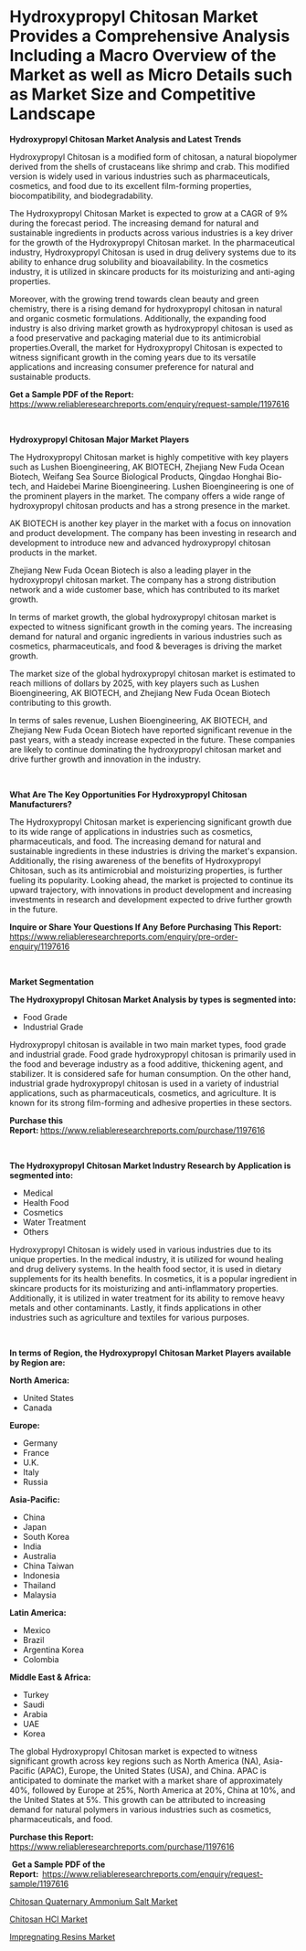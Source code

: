 <p><h1>Hydroxypropyl Chitosan Market Provides a Comprehensive Analysis Including a Macro Overview of the Market as well as Micro Details such as Market Size and Competitive Landscape</h1></p><p><strong>Hydroxypropyl Chitosan Market Analysis and Latest Trends</strong></p>
<p><p>Hydroxypropyl Chitosan is a modified form of chitosan, a natural biopolymer derived from the shells of crustaceans like shrimp and crab. This modified version is widely used in various industries such as pharmaceuticals, cosmetics, and food due to its excellent film-forming properties, biocompatibility, and biodegradability.</p><p>The Hydroxypropyl Chitosan Market is expected to grow at a CAGR of 9% during the forecast period. The increasing demand for natural and sustainable ingredients in products across various industries is a key driver for the growth of the Hydroxypropyl Chitosan market. In the pharmaceutical industry, Hydroxypropyl Chitosan is used in drug delivery systems due to its ability to enhance drug solubility and bioavailability. In the cosmetics industry, it is utilized in skincare products for its moisturizing and anti-aging properties.</p><p>Moreover, with the growing trend towards clean beauty and green chemistry, there is a rising demand for hydroxypropyl chitosan in natural and organic cosmetic formulations. Additionally, the expanding food industry is also driving market growth as hydroxypropyl chitosan is used as a food preservative and packaging material due to its antimicrobial properties.Overall, the market for Hydroxypropyl Chitosan is expected to witness significant growth in the coming years due to its versatile applications and increasing consumer preference for natural and sustainable products.</p></p>
<p><strong>Get a Sample PDF of the Report:&nbsp;</strong> <a href="https://www.reliableresearchreports.com/enquiry/request-sample/1197616">https://www.reliableresearchreports.com/enquiry/request-sample/1197616</a></p>
<p>&nbsp;</p>
<p><strong>Hydroxypropyl Chitosan Major Market Players</strong></p>
<p><p>The Hydroxypropyl Chitosan market is highly competitive with key players such as Lushen Bioengineering, AK BIOTECH, Zhejiang New Fuda Ocean Biotech, Weifang Sea Source Biological Products, Qingdao Honghai Bio-tech, and Haidebei Marine Bioengineering. Lushen Bioengineering is one of the prominent players in the market. The company offers a wide range of hydroxypropyl chitosan products and has a strong presence in the market. </p><p>AK BIOTECH is another key player in the market with a focus on innovation and product development. The company has been investing in research and development to introduce new and advanced hydroxypropyl chitosan products in the market.</p><p>Zhejiang New Fuda Ocean Biotech is also a leading player in the hydroxypropyl chitosan market. The company has a strong distribution network and a wide customer base, which has contributed to its market growth.</p><p>In terms of market growth, the global hydroxypropyl chitosan market is expected to witness significant growth in the coming years. The increasing demand for natural and organic ingredients in various industries such as cosmetics, pharmaceuticals, and food & beverages is driving the market growth.</p><p>The market size of the global hydroxypropyl chitosan market is estimated to reach millions of dollars by 2025, with key players such as Lushen Bioengineering, AK BIOTECH, and Zhejiang New Fuda Ocean Biotech contributing to this growth.</p><p>In terms of sales revenue, Lushen Bioengineering, AK BIOTECH, and Zhejiang New Fuda Ocean Biotech have reported significant revenue in the past years, with a steady increase expected in the future. These companies are likely to continue dominating the hydroxypropyl chitosan market and drive further growth and innovation in the industry.</p></p>
<p>&nbsp;</p>
<p><strong>What Are The Key Opportunities For Hydroxypropyl Chitosan Manufacturers?</strong></p>
<p><p>The Hydroxypropyl Chitosan market is experiencing significant growth due to its wide range of applications in industries such as cosmetics, pharmaceuticals, and food. The increasing demand for natural and sustainable ingredients in these industries is driving the market's expansion. Additionally, the rising awareness of the benefits of Hydroxypropyl Chitosan, such as its antimicrobial and moisturizing properties, is further fueling its popularity. Looking ahead, the market is projected to continue its upward trajectory, with innovations in product development and increasing investments in research and development expected to drive further growth in the future.</p></p>
<p><strong>Inquire or Share Your Questions If Any Before Purchasing This Report:</strong> <a href="https://www.reliableresearchreports.com/enquiry/pre-order-enquiry/1197616">https://www.reliableresearchreports.com/enquiry/pre-order-enquiry/1197616</a></p>
<p>&nbsp;</p>
<p><strong>Market Segmentation</strong></p>
<p><strong>The Hydroxypropyl Chitosan Market Analysis by types is segmented into:</strong></p>
<p><ul><li>Food Grade</li><li>Industrial Grade</li></ul></p>
<p><p>Hydroxypropyl chitosan is available in two main market types, food grade and industrial grade. Food grade hydroxypropyl chitosan is primarily used in the food and beverage industry as a food additive, thickening agent, and stabilizer. It is considered safe for human consumption. On the other hand, industrial grade hydroxypropyl chitosan is used in a variety of industrial applications, such as pharmaceuticals, cosmetics, and agriculture. It is known for its strong film-forming and adhesive properties in these sectors.</p></p>
<p><strong>Purchase this Report:&nbsp;</strong><a href="https://www.reliableresearchreports.com/purchase/1197616">https://www.reliableresearchreports.com/purchase/1197616</a></p>
<p>&nbsp;</p>
<p><strong>The Hydroxypropyl Chitosan Market Industry Research by Application is segmented into:</strong></p>
<p><ul><li>Medical</li><li>Health Food</li><li>Cosmetics</li><li>Water Treatment</li><li>Others</li></ul></p>
<p><p>Hydroxypropyl Chitosan is widely used in various industries due to its unique properties. In the medical industry, it is utilized for wound healing and drug delivery systems. In the health food sector, it is used in dietary supplements for its health benefits. In cosmetics, it is a popular ingredient in skincare products for its moisturizing and anti-inflammatory properties. Additionally, it is utilized in water treatment for its ability to remove heavy metals and other contaminants. Lastly, it finds applications in other industries such as agriculture and textiles for various purposes.</p></p>
<p>&nbsp;</p>
<p><strong>In terms of Region, the Hydroxypropyl Chitosan Market Players available by Region are:</strong></p>
<p>
    <p> <strong> North America: </strong>
        <ul>
            <li>United States</li>
            <li>Canada</li>
        </ul>
        </p> 
    <p> <strong> Europe: </strong>
        <ul>
            <li>Germany</li>
            <li>France</li>
            <li>U.K.</li>
            <li>Italy</li>
            <li>Russia</li>
        </ul>
        </p> 
    <p> <strong> Asia-Pacific: </strong>
        <ul>
            <li>China</li>
            <li>Japan</li>
            <li>South Korea</li>
            <li>India</li>
            <li>Australia</li>
            <li>China Taiwan</li>
            <li>Indonesia</li>
            <li>Thailand</li>
            <li>Malaysia</li>
        </ul>
        </p> 
    <p> <strong> Latin America: </strong>
        <ul>
            <li>Mexico</li>
            <li>Brazil</li>
            <li>Argentina Korea</li>
            <li>Colombia</li>
        </ul>
        </p> 
    <p> <strong> Middle East & Africa: </strong>
        <ul>
            <li>Turkey</li>
            <li>Saudi</li>
            <li>Arabia</li>
            <li>UAE</li>
            <li>Korea</li>
        </ul>
    </p>
    </p>
<p><p>The global Hydroxypropyl Chitosan market is expected to witness significant growth across key regions such as North America (NA), Asia-Pacific (APAC), Europe, the United States (USA), and China. APAC is anticipated to dominate the market with a market share of approximately 40%, followed by Europe at 25%, North America at 20%, China at 10%, and the United States at 5%. This growth can be attributed to increasing demand for natural polymers in various industries such as cosmetics, pharmaceuticals, and food.</p></p>
<p><strong>Purchase this Report: </strong><a href="https://www.reliableresearchreports.com/purchase/1197616">https://www.reliableresearchreports.com/purchase/1197616</a></p>
<p>&nbsp;<strong>Get a Sample PDF of the Report:&nbsp;&nbsp;</strong><a href="https://www.reliableresearchreports.com/enquiry/request-sample/1197616">https://www.reliableresearchreports.com/enquiry/request-sample/1197616</a></p>
<p><strong></strong></p>
<p><p><a href="https://github.com/Sarissaschmalingtr6fz2739/Market-Research-Report-List-1/blob/main/chitosan-quaternary-ammonium-salt-market.md">Chitosan Quaternary Ammonium Salt Market</a></p><p><a href="https://github.com/jodemen/Market-Research-Report-List-1/blob/main/chitosan-hcl-market.md">Chitosan HCl Market</a></p><p><a href="https://github.com/jj19131/Market-Research-Report-List-1/blob/main/impregnating-resins-market.md">Impregnating Resins Market</a></p></p>